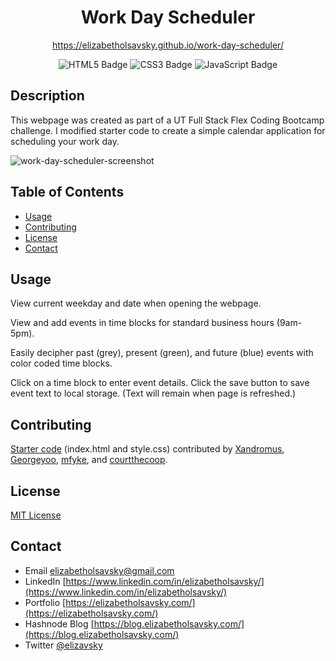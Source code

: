 <div align="center">
  
  # Work Day Scheduler
  https://elizabetholsavsky.github.io/work-day-scheduler/

  ![HTML5 Badge](https://img.shields.io/badge/HTML5-E34F26?logo=html5&logoColor=fff&style=flat)
  ![CSS3 Badge](https://img.shields.io/badge/CSS3-1572B6?logo=css3&logoColor=fff&style=flat)
  ![JavaScript Badge](https://img.shields.io/badge/JavaScript-F7DF1E?logo=javascript&logoColor=000&style=flat)
  
</div>

## Description

This webpage was created as part of a UT Full Stack Flex Coding Bootcamp challenge. I modified starter code to create a simple calendar application for scheduling your work day.

![work-day-scheduler-screenshot](https://user-images.githubusercontent.com/116515976/224512888-cee93f27-6dfd-4508-9be3-a07f37c6821b.png)

## Table of Contents
* [Usage](#usage)
* [Contributing](#contributing)
* [License](#license)
* [Contact](#contact)

## Usage

View current weekday and date when opening the webpage.

View and add events in time blocks for standard business hours (9am-5pm).

Easily decipher past (grey), present (green), and future (blue) events with color coded time blocks.

Click on a time block to enter event details. Click the save button to save event text to local storage. (Text will remain when page is refreshed.)

## Contributing

[Starter code](https://github.com/coding-boot-camp/crispy-octo-meme) (index.html and style.css) contributed by [Xandromus](https://github.com/Xandromus), [Georgeyoo](https://github.com/Georgeyoo), [mfyke](https://github.com/mfyke), and [courtthecoop](https://github.com/courtthecoop).

## License
[MIT License](https://opensource.org/licenses/MIT)

## Contact
* Email elizabetholsavsky@gmail.com
* LinkedIn [https://www.linkedin.com/in/elizabetholsavsky/](https://www.linkedin.com/in/elizabetholsavsky/)
* Portfolio [https://elizabetholsavsky.com/](https://elizabetholsavsky.com/)
* Hashnode Blog [https://blog.elizabetholsavsky.com/](https://blog.elizabetholsavsky.com/)
* Twitter [@elizavsky](https://twitter.com/home)


